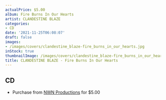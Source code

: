 ```yaml
---
actualPrice: $5.00
album: Fire Burns In Our Hearts
artist: CLANDESTINE BLAZE
categories:
- CD
date: '2021-11-25T06:08:07'
draft: false
images:
- /images/covers/clandestine_blaze-fire_burns_in_our_hearts.jpg
inStock: true
thumbnailImage: /images/covers/clandestine_blaze-fire_burns_in_our_hearts-thumb.jpg
title: CLANDESTINE BLAZE - Fire Burns In Our Hearts
---
```


## CD
* Purchase from [NWN Productions](http://shop.nwnprod.com/index.php?route=product/product&path=93&product_id=4070&sort=pd.name&order=ASC) for $5.00
